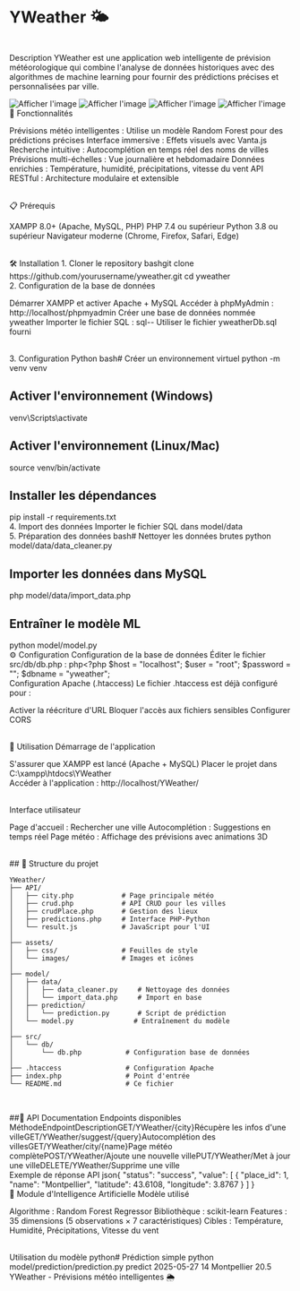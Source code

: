 # YWeather 🌤️
<br>
Description
YWeather est une application web intelligente de prévision météorologique qui combine l'analyse de données historiques avec des algorithmes de machine learning pour fournir des prédictions précises et personnalisées par ville.
<br>

![Afficher l'image](https://img.shields.io/badge/Status-En%20d%C3%A9veloppement-yellow)
![Afficher l'image](https://img.shields.io/badge/PHP-7.4+-blue)
![Afficher l'image](https://img.shields.io/badge/Python-3.8+-green)
![Afficher l'image](https://img.shields.io/badge/License-MIT-red)
<br>
🚀 Fonctionnalités

Prévisions météo intelligentes : Utilise un modèle Random Forest pour des prédictions précises
Interface immersive : Effets visuels avec Vanta.js
Recherche intuitive : Autocomplétion en temps réel des noms de villes
Prévisions multi-échelles : Vue journalière et hebdomadaire
Données enrichies : Température, humidité, précipitations, vitesse du vent
API RESTful : Architecture modulaire et extensible

<br>
📋 Prérequis

XAMPP 8.0+ (Apache, MySQL, PHP)
PHP 7.4 ou supérieur
Python 3.8 ou supérieur
Navigateur moderne (Chrome, Firefox, Safari, Edge)

<br>
🛠️ Installation
1. Cloner le repository
bashgit clone https://github.com/yourusername/yweather.git
cd yweather
<br>
2. Configuration de la base de données

Démarrer XAMPP et activer Apache + MySQL
Accéder à phpMyAdmin : http://localhost/phpmyadmin
Créer une base de données nommée yweather
Importer le fichier SQL :
sql-- Utiliser le fichier yweatherDb.sql fourni


<br>
3. Configuration Python
bash# Créer un environnement virtuel
python -m venv venv

## Activer l'environnement (Windows)
venv\Scripts\activate

## Activer l'environnement (Linux/Mac)
source venv/bin/activate

## Installer les dépendances
pip install -r requirements.txt
<br>
4. Import des données
Importer le fichier SQL dans model/data
<br>
5. Préparation des données
bash# Nettoyer les données brutes
python model/data/data_cleaner.py

## Importer les données dans MySQL
php model/data/import_data.php

## Entraîner le modèle ML
python model/model.py
<br>
⚙️ Configuration
Configuration de la base de données
Éditer le fichier src/db/db.php :
php<?php
$host = "localhost";
$user = "root";
$password = "";
$dbname = "yweather";
<br>
Configuration Apache (.htaccess)
Le fichier .htaccess est déjà configuré pour :

Activer la réécriture d'URL
Bloquer l'accès aux fichiers sensibles
Configurer CORS

<br>
🚀 Utilisation
Démarrage de l'application

S'assurer que XAMPP est lancé (Apache + MySQL)
Placer le projet dans C:\xampp\htdocs\YWeather\
Accéder à l'application : http://localhost/YWeather/

<br>
Interface utilisateur

Page d'accueil : Rechercher une ville
Autocomplétion : Suggestions en temps réel
Page météo : Affichage des prévisions avec animations 3D

<br>
## 📁 Structure du projet

```text
YWeather/
├── API/
│   ├── city.php            # Page principale météo
│   ├── crud.php            # API CRUD pour les villes
│   ├── crudPlace.php       # Gestion des lieux
│   ├── predictions.php     # Interface PHP-Python
│   └── result.js           # JavaScript pour l'UI
│
├── assets/
│   ├── css/                # Feuilles de style
│   └── images/             # Images et icônes
│
├── model/
│   ├── data/
│   │   ├── data_cleaner.py     # Nettoyage des données
│   │   └── import_data.php     # Import en base
│   ├── prediction/
│   │   └── prediction.py       # Script de prédiction
│   └── model.py               # Entraînement du modèle
│
├── src/
│   └── db/
│       └── db.php           # Configuration base de données
│
├── .htaccess                # Configuration Apache
├── index.php                # Point d'entrée
└── README.md                # Ce fichier
```
<br>

##🔌 API Documentation
Endpoints disponibles
<br>
MéthodeEndpointDescriptionGET/YWeather/{city}Récupère les infos d'une villeGET/YWeather/suggest/{query}Autocomplétion des villesGET/YWeather/city/{name}Page météo complètePOST/YWeather/Ajoute une nouvelle villePUT/YWeather/Met à jour une villeDELETE/YWeather/Supprime une ville
<br>
Exemple de réponse API
json{
    "status": "success",
    "value": [
        {
            "place_id": 1,
            "name": "Montpellier",
            "latitude": 43.6108,
            "longitude": 3.8767
        }
    ]
}
<br>
🤖 Module d'Intelligence Artificielle
Modèle utilisé

Algorithme : Random Forest Regressor
Bibliothèque : scikit-learn
Features : 35 dimensions (5 observations × 7 caractéristiques)
Cibles : Température, Humidité, Précipitations, Vitesse du vent

<br>
Utilisation du modèle
python# Prédiction simple
python model/prediction/prediction.py predict 2025-05-27 14 Montpellier 20.5

<br>
YWeather - Prévisions météo intelligentes 🌦️
<br>
